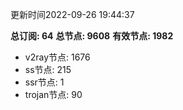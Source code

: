 更新时间2022-09-26 19:44:37

**总订阅: 64**
**总节点: 9608**
**有效节点: 1982**
- v2ray节点: 1676
- ss节点: 215
- ssr节点: 1
- trojan节点: 90
